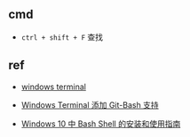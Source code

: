 

## cmd

+ `ctrl + shift + F` 查找



## ref
+ [windows terminal](https://github.com/microsoft/terminal)
+ [Windows Terminal 添加 Git-Bash 支持](https://www.jianshu.com/p/450aac19d981)

+ [Windows 10 中 Bash Shell 的安装和使用指南](https://www.jianshu.com/p/a90591d5db0c)